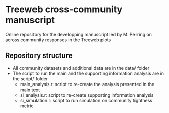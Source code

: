 # Treeweb cross-community manuscript

Online repository for the developping manuscript led by M. Perring on across community responses in the Treeweb plots

## Repository structure

* All community datasets and additional data are in the data/ folder
* The script to run the main and the supporting information analysis are in the script/ folder
	* main_analysis.r: script to re-create the analysis presented in the main text
	* si_analysis.r: script to re-create supporting information analysis
	* si_simulation.r: script to run simulation on community tightness metric


